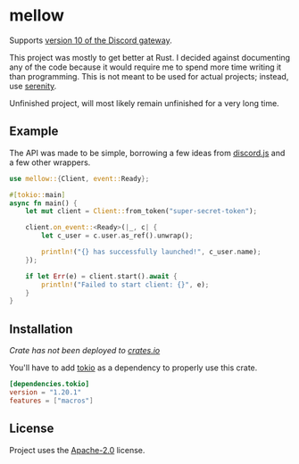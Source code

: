 # mellow
 
Supports [version 10 of the Discord gateway](https://discord.com/developers/docs/reference#api-versioning-api-versions).

This project was mostly to get better at Rust. I decided against documenting any of the code because it would require me to spend more time writing it than programming. This is not meant to be used for actual projects; instead, use [serenity](https://github.com/serenity-rs/serenity).

Unfinished project, will most likely remain unfinished for a very long time.

## Example

The API was made to be simple, borrowing a few ideas from [discord.js](https://discord.js.org/#/) and a few other wrappers.

```rs
use mellow::{Client, event::Ready};

#[tokio::main]
async fn main() {
    let mut client = Client::from_token("super-secret-token");

    client.on_event::<Ready>(|_, c| {
        let c_user = c.user.as_ref().unwrap();

        println!("{} has successfully launched!", c_user.name);
    });

    if let Err(e) = client.start().await {
        println!("Failed to start client: {}", e);
    }
}
```

## Installation

*Crate has not been deployed to [crates.io](https://crates.io/crates)*

You'll have to add [tokio](https://github.com/tokio-rs/tokio) as a dependency to properly use this crate.

```toml
[dependencies.tokio]
version = "1.20.1"
features = ["macros"]
```

## License

Project uses the [Apache-2.0](LICENSE) license.
